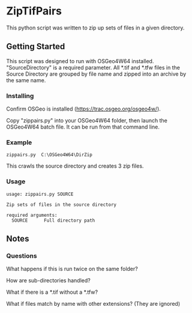 # ZipTifPairs
This python script was written to zip up sets of files in a given directory.

## Getting Started
This script was designed to run with OSGeo4W64 installed.
"SourceDirectory" is a required parameter.
All *.tif and *.tfw files in the Source Directory are grouped by file name and zipped into an archive by the same name.

### Installing
Confirm OSGeo is installed (https://trac.osgeo.org/osgeo4w/).

Copy "zippairs.py" into your OSGeo4W64 folder, then launch the OSGeo4W64 batch file. It can be run from that command line.

### Example 
	zippairs.py  C:\OSGeo4W64\DirZip

This crawls the source directory and creates 3 zip files.

### Usage
	usage: zippairs.py SOURCE
	
	Zip sets of files in the source directory
	
	required arguments:
	  SOURCE      Full directory path

## Notes


### Questions
What happens if this is run twice on the same folder?

How are sub-directories handled?

What if there is a *.tif without a *.tfw?

What if files match by name with other extensions? (They are ignored)
